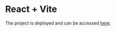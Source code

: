 # React + Vite

The project is deployed and can be accessed [here](https://your-deployment-link.com](https://movieappavi.netlify.app/)https://movieappavi.netlify.app/).
